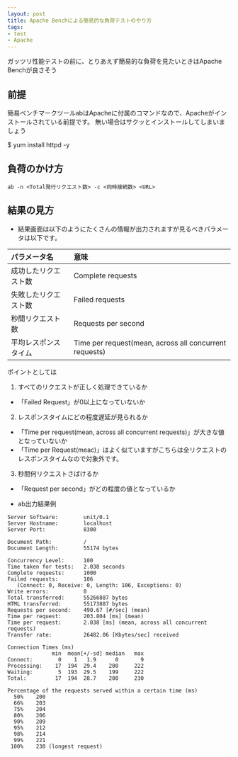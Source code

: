 ```yaml
---
layout: post
title: Apache Benchによる簡易的な負荷テストのやり方
tags: 
- test
- Apache
---
```


ガッツリ性能テストの前に、とりあえず簡易的な負荷を見たいときはApache Benchが良さそう
  
<!-- more -->


## 前提
簡易ベンチマークツールabはApacheに付属のコマンドなので、Apacheがインストールされている前提です。
無い場合はサクッとインストールしてしまいましょう

$ yum install httpd -y

## 負荷のかけ方

```
ab -n <Total発行リクエスト数> -c <同時接続数> <URL>
```

## 結果の見方
- 結果画面は以下のようにたくさんの情報が出力されますが見るべきパラメータは以下です。

|パラメータ名|意味|
|:--|:--|
|成功したリクエスト数|Complete requests|
|失敗したリクエスト数|Failed requests|
|秒間リクエスト数|Requests per second|
|平均レスポンスタイム|Time per request(mean, across all concurrent requests)|

ポイントとしては
1. すべてのリクエストが正しく処理できているか
  - 「Failed Request」が0以上になっていないか
2. レスポンスタイムにどの程度遅延が見られるか
  - 「Time per request(mean, across all concurrent requests)」が大きな値となっていないか
  - 「Time per Request(meac)」はよく似ていますがこちらは全リクエストのレスポンスタイムなので対象外です。
3. 秒間何リクエストさばけるか
  - 「Request per second」がどの程度の値となっているか

- ab出力結果例
```
Server Software:        unit/0.1
Server Hostname:        localhost
Server Port:            8300

Document Path:          /
Document Length:        55174 bytes

Concurrency Level:      100
Time taken for tests:   2.038 seconds
Complete requests:      1000
Failed requests:        106
   (Connect: 0, Receive: 0, Length: 106, Exceptions: 0)
Write errors:           0
Total transferred:      55266887 bytes
HTML transferred:       55173887 bytes
Requests per second:    490.67 [#/sec] (mean)
Time per request:       203.804 [ms] (mean)
Time per request:       2.038 [ms] (mean, across all concurrent requests)
Transfer rate:          26482.06 [Kbytes/sec] received

Connection Times (ms)
              min  mean[+/-sd] median   max
Connect:        0    1   1.9      0       9
Processing:    17  194  29.4    200     222
Waiting:        5  193  29.5    199     222
Total:         17  194  28.7    200     230

Percentage of the requests served within a certain time (ms)
  50%    200
  66%    203
  75%    204
  80%    206
  90%    209
  95%    212
  98%    214
  99%    221
 100%    230 (longest request)
 ```
